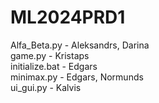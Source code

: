 # ML2024PRD1

Alfa_Beta.py - Aleksandrs, Darina</br>
game.py - Kristaps</br>
initialize.bat - Edgars</br>
minimax.py - Edgars, Normunds</br>
ui_gui.py - Kalvis</br>



